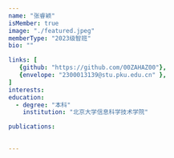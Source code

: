 ```yaml
---
name: "张睿颖"
isMember: true
image: "./featured.jpeg"
memberType: "2023级智班"
bio: ""

links: [
   {github: "https://github.com/00ZAHAZ00"},
   {envelope: "2300013139@stu.pku.edu.cn" },
]
interests:
education:
  - degree: "本科"
    institution: "北京大学信息科学技术学院"

publications:
  

---
```


